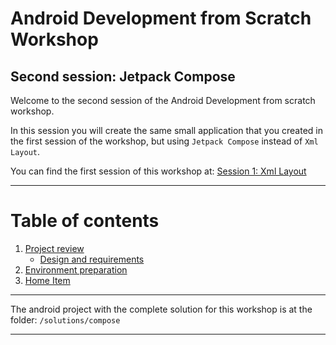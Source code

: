 # Android Development from Scratch Workshop

## Second session: Jetpack Compose

Welcome to the second session of the Android Development from scratch workshop.

In this session you will create the same small application that you created in the first session of the workshop, but using `Jetpack Compose` instead of `Xml Layout`.

You can find the first session of this workshop at: <a href="https://github.com/donaldrodriguezGL/android-workshop-xmllayout">Session 1: Xml Layout</a>

---

# Table of contents

1. [Project review](docs/project-review.mdx)
    - [Design and requirements](docs/project-review.mdx#desing-and-requirements)
1. [Environment preparation](docs/environment-preparation.mdx)
1. [Home Item](docs/project-review.mdx#mvvm-design-pattern)


---

The android project with the complete solution for this workshop is at the folder: `/solutions/compose`

---
